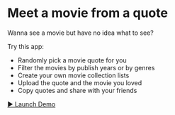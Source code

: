 # Meet a movie from a quote

Wanna see a movie but have no idea what to see?  
  
Try this app:  
- Randomly pick a movie quote for you  
- Filter the movies by publish years or by genres  
- Create your own movie collection lists 
- Upload the quote and the movie you loved
- Copy quotes and share with your friends

[▶️ Launch Demo](https://meet-a-movie.web.app/)
